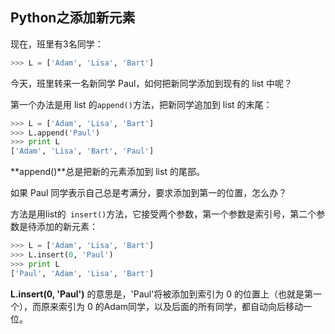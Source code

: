 ## Python之添加新元素 ##

现在，班里有3名同学：

```python
>>> L = ['Adam', 'Lisa', 'Bart']
```

今天，班里转来一名新同学 Paul，如何把新同学添加到现有的 list 中呢？

第一个办法是用 list 的` append() `方法，把新同学追加到 list 的末尾：

```python
>>> L = ['Adam', 'Lisa', 'Bart']
>>> L.append('Paul')
>>> print L
['Adam', 'Lisa', 'Bart', 'Paul']
```

**append()**总是把新的元素添加到 list 的尾部。

如果 Paul 同学表示自己总是考满分，要求添加到第一的位置，怎么办？

方法是用list的` insert()`方法，它接受两个参数，第一个参数是索引号，第二个参数是待添加的新元素：

```python
>>> L = ['Adam', 'Lisa', 'Bart']
>>> L.insert(0, 'Paul')
>>> print L
['Paul', 'Adam', 'Lisa', 'Bart']
```

**L.insert(0, 'Paul')** 的意思是，'Paul'将被添加到索引为 0 的位置上（也就是第一个），而原来索引为 0 的Adam同学，以及后面的所有同学，都自动向后移动一位。